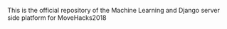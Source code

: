 This is the official repository of the Machine Learning and Django server side platform for MoveHacks2018
